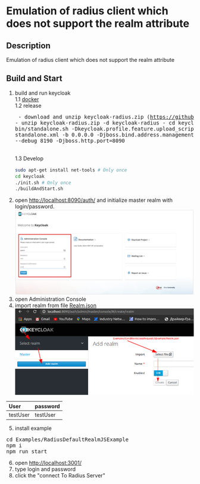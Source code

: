 # Emulation of radius client which does not support the realm attribute

## Description
Emulation of radius client which does not support the realm attribute

## Build and Start
1. build and run keycloak  
    1.1 [docker](../../docker)  
    1.2 release  
        <pre>
        - download and unzip keycloak-radius.zip (https://github.com/vzakharchenko/keycloak-radius-plugin/releases)
        - unzip keycloak-radius.zip -d keycloak-radius
        - cd keycloak-radius
        - sh bin/standalone.sh   -Dkeycloak.profile.feature.upload_scripts=enabled  -c standalone.xml -b 0.0.0.0 -Djboss.bind.address.management=0.0.0.0 --debug 8190 -Djboss.http.port=8090
        </pre>  
    1.3 Develop  
    ```sh
    sudo apt-get install net-tools # Only once
    cd keycloak
    ./init.sh # Only once
    ./buildAndStart.sh
    ```
2. open [http://localhost:8090/auth/]() and initialize master realm with login/password. ![initRealm](../../docs/initRealm.png)  
3. open Administration Console  
4. import realm from file [Realm.json](Realm.json) ![importRealm](../../docs/ImportRealm3.png)  

|     User    |     password    |
|:------------|:----------------|
| testUser    | testUser        |

5. install example  
<pre>
cd Examples/RadiusDefaultRealmJSExample
npm i
npm run start
</pre>
6. open [http://localhost:3001/](http://localhost:3001/)  
7. type login and password  
8. click the "connect To Radius Server"



